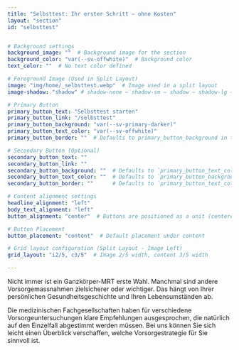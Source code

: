 ```yaml
---
title: "Selbsttest: Ihr erster Schritt – ohne Kosten"
layout: "section"
id: "selbsttest"


# Background settings
background_image: ""  # Background image for the section
background_color: "var(--sv-offwhite)"  # Background color
text_color: ""  # No text color defined

# Foreground Image (Used in Split Layout)
image: "img/home/_selbsttest.webp"  # Image used in a split layout
image-shadow: "shadow" # shadow-none – shadow-sm – shadow – shadow-lg – large shadow 

# Primary Button
primary_button_text: "Selbsttest starten"
primary_button_link: "/selbsttest"
primary_button_background: "var(--sv-primary-darker)"
primary_button_text_color: "var(--sv-offwhite)"
primary_button_border: ""  # Defaults to primary_button_background in the partial

# Secondary Button (Optional)
secondary_button_text: ""
secondary_button_link: ""
secondary_button_background: ""  # Defaults to `primary_button_text_color` if left empty
secondary_button_text_color: ""  # Defaults to `primary_button_background` if left empty
secondary_button_border: ""      # Defaults to `primary_button_text_color` if left empty (inverted colors)

# Content alignment settings
headline_alignment: "left"
body_text_alignment: "left"
button_alignment: "center"  # Buttons are positioned as a unit (centered by default)

# Button Placement
button_placement: "content"  # Default placement under content

# Grid layout configuration (Split Layout - Image Left)
grid_layout: "i2/5, c3/5"  # Image 2/5 width, content 3/5 width

---
```


Nicht immer ist ein Ganzkörper-MRT erste Wahl. Manchmal sind andere Vorsorgemassnahmen zielsicherer oder wichtiger. Das hängt von Ihrer persönlichen Gesundheitsgeschichte und Ihren Lebensumständen ab.

Die medizinischen Fachgesellschaften haben für verschiedene Vorsorgeuntersuchungen klare Empfehlungen ausgesprochen, die natürlich auf den Einzelfall abgestimmt werden müssen. Bei uns können Sie sich leicht einen Überblick verschaffen, welche Vorsorgestrategie für Sie sinnvoll ist.
